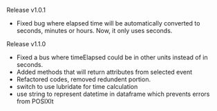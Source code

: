 Release v1.0.1

* Fixed bug where elapsed time will be automatically converted to seconds, minutes or hours. Now, it only uses seconds.

Release v1.1.0

* Fixed a bus where timeElapsed could be in other units instead of in seconds.
* Added methods that will return attributes from selected event
* Refactored codes, removed redundent portion.
* switch to use lubridate for time calculation
* use string to represent datetime in dataframe which prevents errors from POSIXlt
